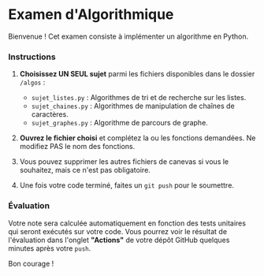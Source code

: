 # Examen d'Algorithmique

Bienvenue ! Cet examen consiste à implémenter un algorithme en Python.

### Instructions

1.  **Choisissez UN SEUL sujet** parmi les fichiers disponibles dans le dossier `/algos` :
    * `sujet_listes.py` : Algorithmes de tri et de recherche sur les listes.
    * `sujet_chaines.py` : Algorithmes de manipulation de chaînes de caractères.
    * `sujet_graphes.py` : Algorithme de parcours de graphe.

2.  **Ouvrez le fichier choisi** et complétez la ou les fonctions demandées. Ne modifiez PAS le nom des fonctions.

3.  Vous pouvez supprimer les autres fichiers de canevas si vous le souhaitez, mais ce n'est pas obligatoire.

4.  Une fois votre code terminé, faites un `git push` pour le soumettre.

### Évaluation

Votre note sera calculée automatiquement en fonction des tests unitaires qui seront exécutés sur votre code. Vous pourrez voir le résultat de l'évaluation dans l'onglet **"Actions"** de votre dépôt GitHub quelques minutes après votre `push`.

Bon courage !
